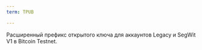 ```yaml
---
term: TPUB

---
```

Расширенный префикс открытого ключа для аккаунтов Legacy и SegWit V1 в Bitcoin Testnet.